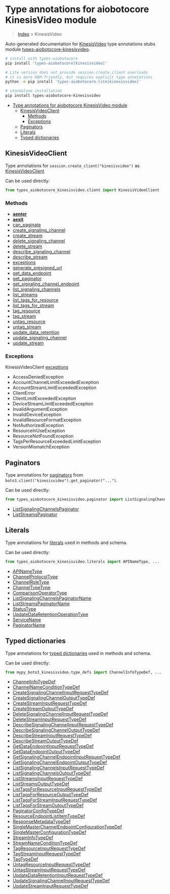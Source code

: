 <a id="type-annotations-for-aiobotocore-kinesisvideo-module"></a>

# Type annotations for aiobotocore KinesisVideo module

> [Index](..) > KinesisVideo

Auto-generated documentation for
[KinesisVideo](https://boto3.amazonaws.com/v1/documentation/api/latest/reference/services/kinesisvideo.html#KinesisVideo)
type annotations stubs module
[types-aiobotocore-kinesisvideo](https://pypi.org/project/types-aiobotocore-kinesisvideo/).

```bash
# install with types-aiobotocore
pip install 'types-aiobotocore[kinesisvideo]'

# Lite version does not provide session.create_client overloads
# it is more RAM-friendly, but requires explicit type annotations
python -m pip install 'types-aiobotocore-lite[kinesisvideo]'

# standalone installation
pip install types-aiobotocore-kinesisvideo
```

- [Type annotations for aiobotocore KinesisVideo module](#type-annotations-for-aiobotocore-kinesisvideo-module)
  - [KinesisVideoClient](#kinesisvideoclient)
    - [Methods](#methods)
    - [Exceptions](#exceptions)
  - [Paginators](#paginators)
  - [Literals](#literals)
  - [Typed dictionaries](#typed-dictionaries)

<a id="kinesisvideoclient"></a>

## KinesisVideoClient

Type annotations for `session.create_client("kinesisvideo")` as
[KinesisVideoClient](./client.md)

Can be used directly:

```python
from types_aiobotocore_kinesisvideo.client import KinesisVideoClient
```

<a id="methods"></a>

### Methods

- [__aenter__](./client.md#__aenter__)
- [__aexit__](./client.md#__aexit__)
- [can_paginate](./client.md#can_paginate)
- [create_signaling_channel](./client.md#create_signaling_channel)
- [create_stream](./client.md#create_stream)
- [delete_signaling_channel](./client.md#delete_signaling_channel)
- [delete_stream](./client.md#delete_stream)
- [describe_signaling_channel](./client.md#describe_signaling_channel)
- [describe_stream](./client.md#describe_stream)
- [exceptions](./client.md#exceptions)
- [generate_presigned_url](./client.md#generate_presigned_url)
- [get_data_endpoint](./client.md#get_data_endpoint)
- [get_paginator](./client.md#get_paginator)
- [get_signaling_channel_endpoint](./client.md#get_signaling_channel_endpoint)
- [list_signaling_channels](./client.md#list_signaling_channels)
- [list_streams](./client.md#list_streams)
- [list_tags_for_resource](./client.md#list_tags_for_resource)
- [list_tags_for_stream](./client.md#list_tags_for_stream)
- [tag_resource](./client.md#tag_resource)
- [tag_stream](./client.md#tag_stream)
- [untag_resource](./client.md#untag_resource)
- [untag_stream](./client.md#untag_stream)
- [update_data_retention](./client.md#update_data_retention)
- [update_signaling_channel](./client.md#update_signaling_channel)
- [update_stream](./client.md#update_stream)

<a id="exceptions"></a>

### Exceptions

KinesisVideoClient [exceptions](./client.md#exceptions)

- AccessDeniedException
- AccountChannelLimitExceededException
- AccountStreamLimitExceededException
- ClientError
- ClientLimitExceededException
- DeviceStreamLimitExceededException
- InvalidArgumentException
- InvalidDeviceException
- InvalidResourceFormatException
- NotAuthorizedException
- ResourceInUseException
- ResourceNotFoundException
- TagsPerResourceExceededLimitException
- VersionMismatchException

<a id="paginators"></a>

## Paginators

Type annotations for [paginators](./paginators.md) from
`boto3.client("kinesisvideo").get_paginator("...")`.

Can be used directly:

```python
from types_aiobotocore_kinesisvideo.paginator import ListSignalingChannelsPaginator, ...
```

- [ListSignalingChannelsPaginator](./paginators.md#listsignalingchannelspaginator)
- [ListStreamsPaginator](./paginators.md#liststreamspaginator)

<a id="literals"></a>

## Literals

Type annotations for [literals](./literals.md) used in methods and schema.

Can be used directly:

```python
from types_aiobotocore_kinesisvideo.literals import APINameType, ...
```

- [APINameType](./literals.md#apinametype)
- [ChannelProtocolType](./literals.md#channelprotocoltype)
- [ChannelRoleType](./literals.md#channelroletype)
- [ChannelTypeType](./literals.md#channeltypetype)
- [ComparisonOperatorType](./literals.md#comparisonoperatortype)
- [ListSignalingChannelsPaginatorName](./literals.md#listsignalingchannelspaginatorname)
- [ListStreamsPaginatorName](./literals.md#liststreamspaginatorname)
- [StatusType](./literals.md#statustype)
- [UpdateDataRetentionOperationType](./literals.md#updatedataretentionoperationtype)
- [ServiceName](./literals.md#servicename)
- [PaginatorName](./literals.md#paginatorname)

<a id="typed-dictionaries"></a>

## Typed dictionaries

Type annotations for [typed dictionaries](./type_defs.md) used in methods and
schema.

Can be used directly:

```python
from mypy_boto3_kinesisvideo.type_defs import ChannelInfoTypeDef, ...
```

- [ChannelInfoTypeDef](./type_defs.md#channelinfotypedef)
- [ChannelNameConditionTypeDef](./type_defs.md#channelnameconditiontypedef)
- [CreateSignalingChannelInputRequestTypeDef](./type_defs.md#createsignalingchannelinputrequesttypedef)
- [CreateSignalingChannelOutputTypeDef](./type_defs.md#createsignalingchanneloutputtypedef)
- [CreateStreamInputRequestTypeDef](./type_defs.md#createstreaminputrequesttypedef)
- [CreateStreamOutputTypeDef](./type_defs.md#createstreamoutputtypedef)
- [DeleteSignalingChannelInputRequestTypeDef](./type_defs.md#deletesignalingchannelinputrequesttypedef)
- [DeleteStreamInputRequestTypeDef](./type_defs.md#deletestreaminputrequesttypedef)
- [DescribeSignalingChannelInputRequestTypeDef](./type_defs.md#describesignalingchannelinputrequesttypedef)
- [DescribeSignalingChannelOutputTypeDef](./type_defs.md#describesignalingchanneloutputtypedef)
- [DescribeStreamInputRequestTypeDef](./type_defs.md#describestreaminputrequesttypedef)
- [DescribeStreamOutputTypeDef](./type_defs.md#describestreamoutputtypedef)
- [GetDataEndpointInputRequestTypeDef](./type_defs.md#getdataendpointinputrequesttypedef)
- [GetDataEndpointOutputTypeDef](./type_defs.md#getdataendpointoutputtypedef)
- [GetSignalingChannelEndpointInputRequestTypeDef](./type_defs.md#getsignalingchannelendpointinputrequesttypedef)
- [GetSignalingChannelEndpointOutputTypeDef](./type_defs.md#getsignalingchannelendpointoutputtypedef)
- [ListSignalingChannelsInputRequestTypeDef](./type_defs.md#listsignalingchannelsinputrequesttypedef)
- [ListSignalingChannelsOutputTypeDef](./type_defs.md#listsignalingchannelsoutputtypedef)
- [ListStreamsInputRequestTypeDef](./type_defs.md#liststreamsinputrequesttypedef)
- [ListStreamsOutputTypeDef](./type_defs.md#liststreamsoutputtypedef)
- [ListTagsForResourceInputRequestTypeDef](./type_defs.md#listtagsforresourceinputrequesttypedef)
- [ListTagsForResourceOutputTypeDef](./type_defs.md#listtagsforresourceoutputtypedef)
- [ListTagsForStreamInputRequestTypeDef](./type_defs.md#listtagsforstreaminputrequesttypedef)
- [ListTagsForStreamOutputTypeDef](./type_defs.md#listtagsforstreamoutputtypedef)
- [PaginatorConfigTypeDef](./type_defs.md#paginatorconfigtypedef)
- [ResourceEndpointListItemTypeDef](./type_defs.md#resourceendpointlistitemtypedef)
- [ResponseMetadataTypeDef](./type_defs.md#responsemetadatatypedef)
- [SingleMasterChannelEndpointConfigurationTypeDef](./type_defs.md#singlemasterchannelendpointconfigurationtypedef)
- [SingleMasterConfigurationTypeDef](./type_defs.md#singlemasterconfigurationtypedef)
- [StreamInfoTypeDef](./type_defs.md#streaminfotypedef)
- [StreamNameConditionTypeDef](./type_defs.md#streamnameconditiontypedef)
- [TagResourceInputRequestTypeDef](./type_defs.md#tagresourceinputrequesttypedef)
- [TagStreamInputRequestTypeDef](./type_defs.md#tagstreaminputrequesttypedef)
- [TagTypeDef](./type_defs.md#tagtypedef)
- [UntagResourceInputRequestTypeDef](./type_defs.md#untagresourceinputrequesttypedef)
- [UntagStreamInputRequestTypeDef](./type_defs.md#untagstreaminputrequesttypedef)
- [UpdateDataRetentionInputRequestTypeDef](./type_defs.md#updatedataretentioninputrequesttypedef)
- [UpdateSignalingChannelInputRequestTypeDef](./type_defs.md#updatesignalingchannelinputrequesttypedef)
- [UpdateStreamInputRequestTypeDef](./type_defs.md#updatestreaminputrequesttypedef)
